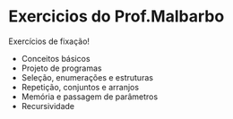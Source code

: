 # Exercicios do Prof.Malbarbo

Exercícios de fixação!

- Conceitos básicos
- Projeto de programas
- Seleção, enumerações e estruturas
- Repetição, conjuntos e arranjos
- Memória e passagem de parâmetros
- Recursividade 
